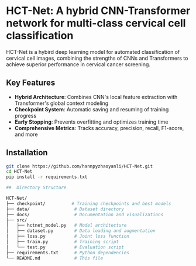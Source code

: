 # HCT-Net: A hybrid CNN-Transformer network for multi-class cervical cell classification

HCT-Net is a hybird deep learning model for automated classification of cervical cell images, combining the strengths of CNNs and Transformers to achieve superior performance in cervical cancer screening.

## Key Features

- **Hybrid Architecture**: Combines CNN's local feature extraction with Transformer's global context modeling
- **Checkpoint System**: Automatic saving and resuming of training progress
- **Early Stopping**: Prevents overfitting and optimizes training time
- **Comprehensive Metrics**: Tracks accuracy, precision, recall, F1-score, and more

## Installation

```bash
git clone https://github.com/hannpyzhaoyanli/HCT-Net.git
cd HCT-Net
pip install -r requirements.txt

##  Directory Structure

HCT-Net/
├── checkpoint/          # Training checkpoints and best models
├── data/                 # Dataset directory
├── docs/                 # Documentation and visualizations
├── src/
│   ├── hctnet_model.py   # Model architecture
│   ├── dataset.py        # Data loading and augmentation
│   ├── loss.py           # Joint loss function
│   ├── train.py          # Training script
│   └── test.py           # Evaluation script
├── requirements.txt      # Python dependencies
└── README.md             # This file
